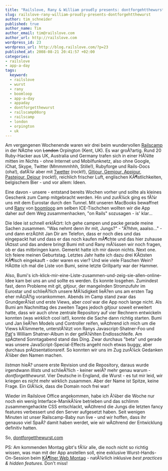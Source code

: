 ```yaml
--- 
title: "Railslove, Rany & William proudly presents: dontforgehtthewurst"
slug: railslove-rany-william-proudly-presents-dontforgehtthewurst
author: tim_schneider
published: true
author_name: Tim
author_email: tim@railslove.com
author_url: http://railslove.com
wordpress_id: 23
wordpress_url: http://blog.railslove.com/?p=23
published_at: 2008-08-21 20:41:57 +02:00
categories: 
- railslove
- app-a-day
tags: 
  keyword: 
  - railslove
  - wurst
  - rany
  - boomloop
  - app-a-day
  - appaday
  - dontforgetthewurst
  - railscamp08org
  - railscamp
  - london
  - orpington
  - uk
---
```

Am vergangenen Wochenende waren wir drei beim wundervollen <a href="http://railscamp08.org">Railscamp</a> in der N&Atilde;&curren;he von <del>London</del> Orpington (Kent, UK). Es war gro&Atilde;?artig. Rund 20 Ruby-Hacker aus UK, Australia und Germany trafen sich in einer H&Atilde;&frac14;tte mitten im Nichts - ohne Internet und Mobilfunknetz, also ohne Google, iChat, Skype, Twitter (Mmmmmhhh, Stille!), Rubyforge und Rails-Docs (oha!), daf&Atilde;&frac14;r aber mit <a href="http://blog.allen.com.au/2008/6/24/rails-camp-the-third">Twetter</a> (rockt!), <a href="http://drnicwilliams.com/2008/06/18/what-is-gitjour-gemjour-starjour/">Gitjour, Gemjour, Appjour, Pastejour, Dejour</a> (rockt!), reichlich frischer Luft, englischen K&Atilde;&para;stlichkeiten, belgischem Bier - und vor allem: Ideen.

Eine davon - unsere - entstand bereits Wochen vorher und sollte als kleines Geschenk zum Camp mitgebracht werden. Hin und zur&Atilde;&frac14;ck ging es f&Atilde;&frac14;r uns mit dem Eurostar durch den Tunnel. Mit unseren MacBooks bewaffnet und <a href="http://boomloop.com/rany">Rany</a> von <a href="http://boomloop.com/">boomloop</a> am selben ICE-Tischchen wollten wir die App daher auf dem Weg zusammenhacken, "on Rails" sozusagen - is' klar...

Die Idee ist schnell erkl&Atilde;&curren;rt: Ich gehe campen und packe gerade meine Sachen zusammen. "Was nehmt denn ihr mit, Jungs?" - "&Atilde;?hhm, aaalso..." - und dann erz&Atilde;&curren;hlt Jan Dir am Telefon, dass er noch dies und das eingepackt hat und dass er das noch kaufen m&Atilde;&para;chte und das hier zuhause l&Atilde;&curren;sst und das andere bringt Bumi mit und Rany m&Atilde;&frac14;ssen wir noch fragen, ob er das mitbringen kann. Gemerkt hatte ich mir davon nichts.
Next one. Ich feiere meinen Geburtstag. Letztes Jahr hatte ich dazu drei K&Atilde;&curren;sten K&Atilde;&para;lsch eingekauft - oder waren es vier? Und wie viele Flaschen Wein? H&Atilde;&curren;tte ich mal die Liste von Bumi, seine letzte Grillparty war der Hammer.

Also, Bumi's ich-klick-mir-eine-Liste-zusammen-und-zeig-sie-allen-online-Idee kam bei uns an und sollte es werden. Es konnte losgehen. Zumindest fast, denn Probleme mit git, gitjour, der mangelnden Stromzufuhr im Eurostar und schlie&Atilde;?lich unsere M&Atilde;&frac14;digkeit lie&Atilde;?en uns am ersten Tag eher m&Atilde;&curren;&Atilde;?ig vorankommen. Abends im Camp stand zwar das Grundger&Atilde;&frac14;st und erste Views, aber <em>cool</em> war die App noch lange nicht. Als Bumi am Nachmittag des zweiten Tages jedoch gitjour soweit erweitert hatte, dass wir auch ohne zentrale Repository auf vier Rechnern entwickeln konnten (was <em>wirklich</em> cool ist!), konnte die Sache dann richtig starten. Bumi und Jan lie&Atilde;?en Models und Controller reifen, w&Atilde;&curren;hrend ich mich um die Views k&Atilde;&frac14;mmerte, unterst&Atilde;&frac14;tzt von Ranys Javascript-Shatner-Foo und <a href="http://freelancing-gods.com/">Pat</a>'s William Shatner-Album in der gef&Atilde;&frac14;hlten Endlosschleife.
Am sp&Atilde;&curren;tend Sonntagabend stand das Ding. Zwar durchaus "beta" und gerade was unsere JavaScript-Special-Effects angeht noch etwas buggy, aber durchaus pr&Atilde;&curren;sentationsreif. So konnten wir uns im Zug zur&Atilde;&frac14;ck Gedanken &Atilde;&frac14;ber den Namen machen.

<em>listman</em> hie&Atilde;? unsere erste Revision und die Repository, daraus wurde irgendwann <em>lllists</em> und schlie&Atilde;?lich - keiner wei&Atilde;? mehr genau warum - <em>dontforgetthewurst</em >. Vier Deutsche in England, die Wurst - es tut mir leid, wir kriegen es nicht mehr wirklich zusammen. Aber der Name ist Spitze, keine Frage. Ein Gl&Atilde;&frac14;ck, dass die Domain noch frei war!

Wieder im Railslove Office angekommen, habe ich &Atilde;&frac14;ber die Woche nur noch ein wenig Interface-Manik&Atilde;&frac14;re betrieben und das schlimm zusammengehackte CSS entschlackt, w&Atilde;&curren;hrend die Jungs die letzten fancy features verbessert und den Server aufgesetzt haben. Seit wenigen Minuten ist unser Railscamp-Baby nun live - und wir hoffen, dass ihr genauso viel Spa&Atilde;? damit haben werdet, wie wir w&Atilde;&curren;hrend der Entwicklung definitiv hatten.

So, <a href="http://dontforgetthewurst.com">dontforgetthewurst.com</a>

PS: Am kommenden Montag gibt's f&Atilde;&frac14;r alle, die noch nicht so richtig wissen, was man mit der App anstellen soll, eine exklusive Wurst-Hands-On-Session beim <a href="http://webmontag.de/location/koeln/2008-08-25">K&Atilde;&para;lner Web Montag</a> - nat&Atilde;&frac14;rlich inklusive <em>best practices & hidden features</em>. Don't miss!
